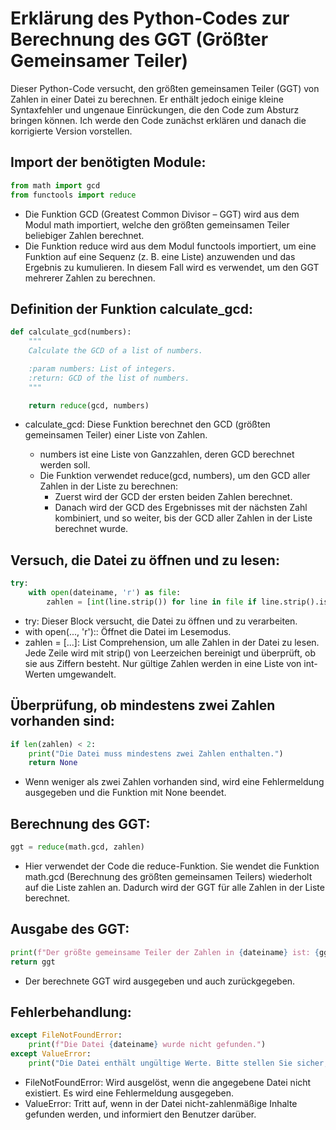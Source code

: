 # Erklärung des Python-Codes zur Berechnung des GGT (Größter Gemeinsamer Teiler)

Dieser Python-Code versucht, den größten gemeinsamen Teiler (GGT) von Zahlen in einer Datei zu berechnen. Er enthält jedoch einige kleine Syntaxfehler und ungenaue Einrückungen, die den Code zum Absturz bringen können. Ich werde den Code zunächst erklären und danach die korrigierte Version vorstellen.

## Import der benötigten Module:

```python
from math import gcd
from functools import reduce
```

- Die Funktion GCD (Greatest Common Divisor – GGT) wird aus dem Modul math importiert, welche den größten gemeinsamen Teiler beliebiger Zahlen berechnet.
- Die Funktion reduce wird aus dem Modul functools importiert, um eine Funktion auf eine Sequenz (z. B. eine Liste) anzuwenden und das Ergebnis zu kumulieren. In diesem Fall wird es verwendet, um den GGT mehrerer Zahlen zu berechnen.



## Definition der Funktion calculate_gcd:

```python
def calculate_gcd(numbers):
    """
    Calculate the GCD of a list of numbers.

    :param numbers: List of integers.
    :return: GCD of the list of numbers.
    """

    return reduce(gcd, numbers)
```

- calculate_gcd: Diese Funktion berechnet den GCD (größten gemeinsamen Teiler) einer Liste von Zahlen.

    - numbers ist eine Liste von Ganzzahlen, deren GCD berechnet werden soll.
    - Die Funktion verwendet reduce(gcd, numbers), um den GCD aller Zahlen in der Liste zu berechnen:
       - Zuerst wird der GCD der ersten beiden Zahlen berechnet.
       - Danach wird der GCD des Ergebnisses mit der nächsten Zahl kombiniert, und so weiter, bis der GCD aller Zahlen in der Liste berechnet wurde.

## Versuch, die Datei zu öffnen und zu lesen:

```python
try:
    with open(dateiname, 'r') as file:
        zahlen = [int(line.strip()) for line in file if line.strip().isdigit()]
```

- try: Dieser Block versucht, die Datei zu öffnen und zu verarbeiten.
- with open(..., 'r'):: Öffnet die Datei im Lesemodus.
- zahlen = [...]: List Comprehension, um alle Zahlen in der Datei zu lesen. Jede Zeile wird mit strip() von Leerzeichen bereinigt und überprüft, ob sie aus Ziffern besteht. Nur gültige Zahlen werden in eine Liste von int-Werten umgewandelt.

## Überprüfung, ob mindestens zwei Zahlen vorhanden sind:

```python
if len(zahlen) < 2:
    print("Die Datei muss mindestens zwei Zahlen enthalten.")
    return None
```

- Wenn weniger als zwei Zahlen vorhanden sind, wird eine Fehlermeldung ausgegeben und die Funktion mit None beendet.

## Berechnung des GGT:

```python
ggt = reduce(math.gcd, zahlen)
```

- Hier verwendet der Code die reduce-Funktion. Sie wendet die Funktion math.gcd (Berechnung des größten gemeinsamen Teilers) wiederholt auf die Liste zahlen an. Dadurch wird der GGT für alle Zahlen in der Liste berechnet.

## Ausgabe des GGT:

```python
print(f"Der größte gemeinsame Teiler der Zahlen in {dateiname} ist: {ggt}")
return ggt
```

- Der berechnete GGT wird ausgegeben und auch zurückgegeben.

## Fehlerbehandlung:

```python
except FileNotFoundError:
    print(f"Die Datei {dateiname} wurde nicht gefunden.")
except ValueError:
    print("Die Datei enthält ungültige Werte. Bitte stellen Sie sicher, dass alle Zeilen Zahlen enthalten.")
```

- FileNotFoundError: Wird ausgelöst, wenn die angegebene Datei nicht existiert. Es wird eine Fehlermeldung ausgegeben.
- ValueError: Tritt auf, wenn in der Datei nicht-zahlenmäßige Inhalte gefunden werden, und informiert den Benutzer darüber.
